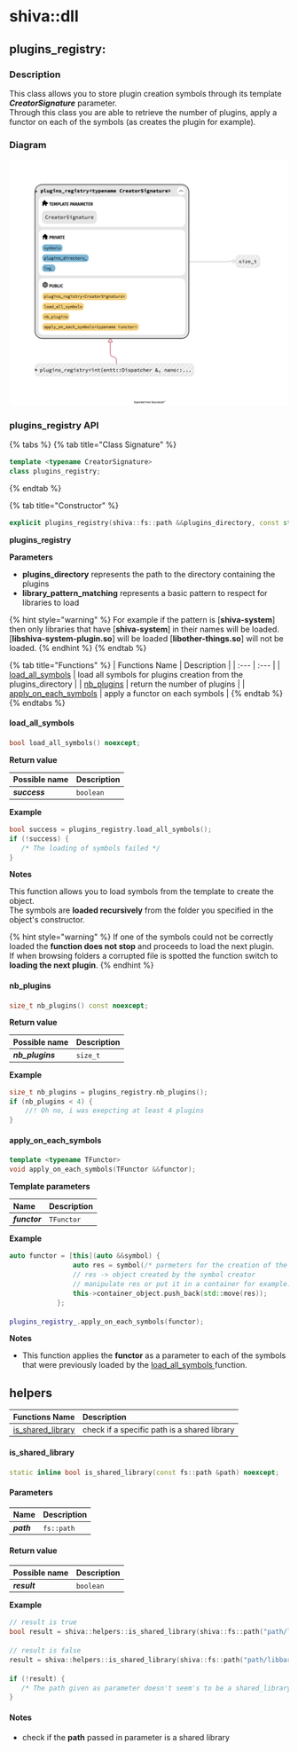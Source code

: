 # shiva::dll

## plugins\_registry:

### **Description**

This class allows you to store plugin creation symbols through its template _**CreatorSignature**_ parameter.  
Through this class you are able to retrieve the number of plugins, apply a functor on each of the symbols \(as creates the plugin for example\).

### Diagram

![](../../.gitbook/assets/plugins_registry.png)

### plugins\_registry API

{% tabs %}
{% tab title="Class Signature" %}
```cpp
template <typename CreatorSignature>
class plugins_registry;
```
{% endtab %}

{% tab title="Constructor" %}
```cpp
explicit plugins_registry(shiva::fs::path &&plugins_directory, const std::string library_pattern_matching) noexcept;
```

**plugins\_registry**

**Parameters**

* **plugins\_directory** represents the path to the directory containing the plugins
* **library\_pattern\_matching** represents a basic pattern to respect for libraries to load

{% hint style="warning" %}
For example if the pattern is \[**shiva-system**\] then only libraries that have \[**shiva-system**\] in their names will be loaded. \[**libshiva-system-plugin.so**\] will be loaded \[**libother-things.so**\] will not be loaded.
{% endhint %}
{% endtab %}

{% tab title="Functions" %}
| Functions Name | Description |
| :--- | :--- |
| [load\_all\_symbols](shiva-dll.md#load_all_symbols) | load all symbols for plugins creation from the plugins\_directory |
| [nb\_plugins](shiva-dll.md#nb_plugins) | return the number of plugins |
| [apply\_on\_each\_symbols](shiva-dll.md#apply_on_each_symbols) | apply a functor on each symbols |
{% endtab %}
{% endtabs %}

#### load\_all\_symbols

```cpp
bool load_all_symbols() noexcept;
```

**Return value**

| Possible name | Description |
| :--- | :--- |
| _**success**_ | `boolean`  |

**Example**

```cpp
bool success = plugins_registry.load_all_symbols();
if (!success) {
   /* The loading of symbols failed */
}
```

**Notes**

This function allows you to load symbols from the template to create the object.  
The symbols are **loaded recursively** from the folder you specified in the object's constructor.

{% hint style="warning" %}
If one of the symbols could not be correctly loaded the **function does not stop** and proceeds to load the next plugin.  
If when browsing folders a corrupted file is spotted the function switch to **loading the next plugin**.
{% endhint %}

#### **nb\_plugins**

```cpp
size_t nb_plugins() const noexcept;
```

**Return value**

| Possible name | Description |
| :--- | :--- |
| _**nb\_plugins**_ | `size_t`  |

**Example**

```cpp
size_t nb_plugins = plugins_registry.nb_plugins();
if (nb_plugins < 4) {
    //! Oh no, i was exepcting at least 4 plugins
}
```

#### **apply\_on\_each\_symbols**

```cpp
template <typename TFunctor>
void apply_on_each_symbols(TFunctor &&functor);
```

**Template parameters**

| Name | Description |
| :--- | :--- |
| _**functor**_ | `TFunctor`  |

**Example**

```cpp
auto functor = [this](auto &&symbol) {
                auto res = symbol(/* parmeters for the creation of the object */);
                // res -> object created by the symbol creator
                // manipulate res or put it in a container for example.
                this->container_object.push_back(std::move(res));
            };

plugins_registry_.apply_on_each_symbols(functor);
```

**Notes**

* This function applies the **functor** as a parameter to each of the symbols that were previously loaded by the [load\_all\_symbols ](https://shiva.gitbook.io/project/shiva/modules/shiva-dll#load_all_symbols)function.

## helpers

| Functions Name | Description |
| :--- | :--- |
| [is\_shared\_library](shiva-dll.md#is_shared_library) | check if a specific path is a shared library |

####  is\_shared\_library

```cpp
static inline bool is_shared_library(const fs::path &path) noexcept;
```

#### Parameters

| Name | Description |
| :--- | :--- |
| _**path**_ | `fs::path`  |

#### Return value

| Possible name | Description |
| :--- | :--- |
| _**result**_ | `boolean`  |

**Example**

```cpp
// result is true
bool result = shiva::helpers::is_shared_library(shiva::fs::path("path/libfoo.so"));

// result is false
result = shiva::helpers::is_shared_library(shiva::fs::path("path/libbar"));

if (!result) {
   /* The path given as parameter doesn't seem's to be a shared_library */
}
```

#### Notes

* check if the **path** passed in parameter is a shared library

